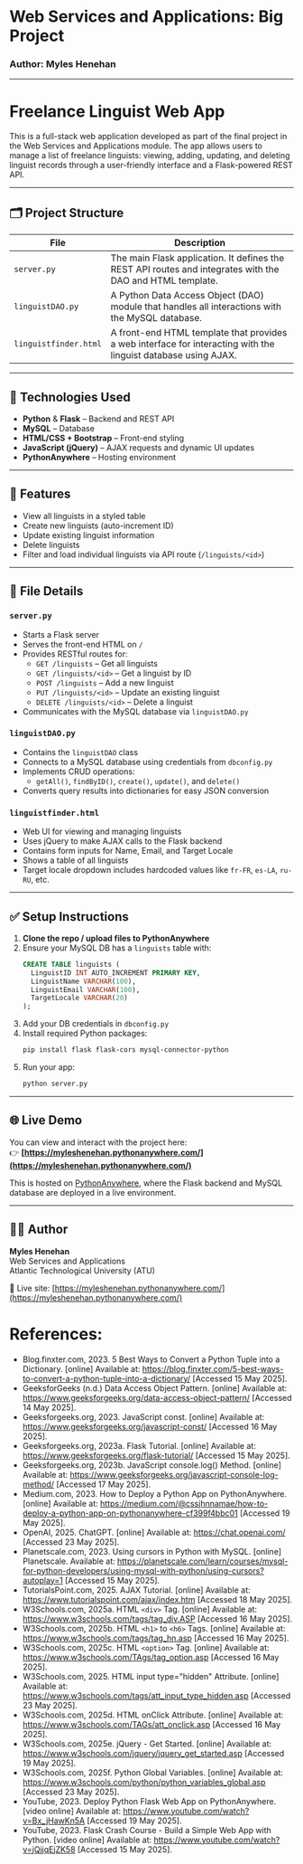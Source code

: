 # Web Services and Applications: Big Project
### Author: Myles Henehan

***
# Freelance Linguist Web App  

This is a full-stack web application developed as part of the final project in the Web Services and Applications module. The app allows users to manage a list of freelance linguists: viewing, adding, updating, and deleting linguist records through a user-friendly interface and a Flask-powered REST API.

---

## 🗂 Project Structure

| File | Description |
|------|-------------|
| `server.py` | The main Flask application. It defines the REST API routes and integrates with the DAO and HTML template. |
| `linguistDAO.py` | A Python Data Access Object (DAO) module that handles all interactions with the MySQL database. |
| `linguistfinder.html` | A front-end HTML template that provides a web interface for interacting with the linguist database using AJAX. |

---

## 🔧 Technologies Used

- **Python** & **Flask** – Backend and REST API
- **MySQL** – Database
- **HTML/CSS + Bootstrap** – Front-end styling
- **JavaScript (jQuery)** – AJAX requests and dynamic UI updates
- **PythonAnywhere** – Hosting environment

---

## 🚀 Features

- View all linguists in a styled table
- Create new linguists (auto-increment ID)
- Update existing linguist information
- Delete linguists
- Filter and load individual linguists via API route (`/linguists/<id>`)

---

## 📁 File Details

### `server.py`
- Starts a Flask server
- Serves the front-end HTML on `/`
- Provides RESTful routes for:
  - `GET /linguists` – Get all linguists
  - `GET /linguists/<id>` – Get a linguist by ID
  - `POST /linguists` – Add a new linguist
  - `PUT /linguists/<id>` – Update an existing linguist
  - `DELETE /linguists/<id>` – Delete a linguist
- Communicates with the MySQL database via `linguistDAO.py`

### `linguistDAO.py`
- Contains the `linguistDAO` class
- Connects to a MySQL database using credentials from `dbconfig.py`
- Implements CRUD operations:
  - `getAll()`, `findByID()`, `create()`, `update()`, and `delete()`
- Converts query results into dictionaries for easy JSON conversion

### `linguistfinder.html`
- Web UI for viewing and managing linguists
- Uses jQuery to make AJAX calls to the Flask backend
- Contains form inputs for Name, Email, and Target Locale
- Shows a table of all linguists
- Target locale dropdown includes hardcoded values like `fr-FR`, `es-LA`, `ru-RU`, etc.

---

## ✅ Setup Instructions

1. **Clone the repo / upload files to PythonAnywhere**
2. Ensure your MySQL DB has a `linguists` table with:
   ```sql
   CREATE TABLE linguists (
     LinguistID INT AUTO_INCREMENT PRIMARY KEY,
     LinguistName VARCHAR(100),
     LinguistEmail VARCHAR(100),
     TargetLocale VARCHAR(20)
   );
   ```
3. Add your DB credentials in `dbconfig.py`
4. Install required Python packages:
   ```bash
   pip install flask flask-cors mysql-connector-python
   ```
5. Run your app:
   ```bash
   python server.py
   ```

---

## 🌐 Live Demo

You can view and interact with the project here:  
👉 **[https://myleshenehan.pythonanywhere.com/](https://myleshenehan.pythonanywhere.com/)**

This is hosted on [PythonAnywhere](https://www.pythonanywhere.com/), where the Flask backend and MySQL database are deployed in a live environment.

---

## 👩‍🎓 Author

**Myles Henehan**  
Web Services and Applications  
Atlantic Technological University (ATU)

🔗 Live site: [https://myleshenehan.pythonanywhere.com/](https://myleshenehan.pythonanywhere.com/)


# References:
- Blog.finxter.com, 2023. 5 Best Ways to Convert a Python Tuple into a Dictionary. [online] Available at: https://blog.finxter.com/5-best-ways-to-convert-a-python-tuple-into-a-dictionary/ [Accessed 15 May 2025].
- GeeksforGeeks (n.d.) Data Access Object Pattern. [online] Available at: https://www.geeksforgeeks.org/data-access-object-pattern/ [Accessed 14 May 2025].
- Geeksforgeeks.org, 2023. JavaScript const. [online] Available at: https://www.geeksforgeeks.org/javascript-const/ [Accessed 16 May 2025].
- Geeksforgeeks.org, 2023a. Flask Tutorial. [online] Available at: https://www.geeksforgeeks.org/flask-tutorial/ [Accessed 15 May 2025].
- Geeksforgeeks.org, 2023b. JavaScript console.log() Method. [online] Available at: https://www.geeksforgeeks.org/javascript-console-log-method/ [Accessed 17 May 2025].
- Medium.com, 2023. How to Deploy a Python App on PythonAnywhere. [online] Available at: https://medium.com/@cssjhnnamae/how-to-deploy-a-python-app-on-pythonanywhere-cf399f4bbc01 [Accessed 19 May 2025].
- OpenAI, 2025. ChatGPT. [online] Available at: https://chat.openai.com/ [Accessed 23 May 2025].
- Planetscale.com, 2023. Using cursors in Python with MySQL. [online] Planetscale. Available at: https://planetscale.com/learn/courses/mysql-for-python-developers/using-mysql-with-python/using-cursors?autoplay=1 [Accessed 15 May 2025].
- TutorialsPoint.com, 2025. AJAX Tutorial. [online] Available at: https://www.tutorialspoint.com/ajax/index.htm [Accessed 18 May 2025].
- W3Schools.com, 2025a. HTML `<div>` Tag. [online] Available at: https://www.w3schools.com/tags/tag_div.ASP [Accessed 16 May 2025].
- W3Schools.com, 2025b. HTML `<h1>` to `<h6>` Tags. [online] Available at: https://www.w3schools.com/tags/tag_hn.asp [Accessed 16 May 2025].
- W3Schools.com, 2025c. HTML `<option>` Tag. [online] Available at: https://www.w3schools.com/TAgs/tag_option.asp [Accessed 16 May 2025].
- W3Schools.com, 2025. HTML input type="hidden" Attribute. [online] Available at: https://www.w3schools.com/tags/att_input_type_hidden.asp [Accessed 23 May 2025].
- W3Schools.com, 2025d. HTML onClick Attribute. [online] Available at: https://www.w3schools.com/TAGs/att_onclick.asp [Accessed 16 May 2025].
- W3Schools.com, 2025e. jQuery - Get Started. [online] Available at: https://www.w3schools.com/jquery/jquery_get_started.asp [Accessed 19 May 2025].
- W3Schools.com, 2025f. Python Global Variables. [online] Available at: https://www.w3schools.com/python/python_variables_global.asp [Accessed 23 May 2025].
- YouTube, 2023. Deploy Python Flask Web App on PythonAnywhere. [video online] Available at: https://www.youtube.com/watch?v=Bx_jHawKn5A [Accessed 19 May 2025].
- YouTube, 2023. Flask Crash Course - Build a Simple Web App with Python. [video online] Available at: https://www.youtube.com/watch?v=jQjjqEjZK58 [Accessed 15 May 2025].





